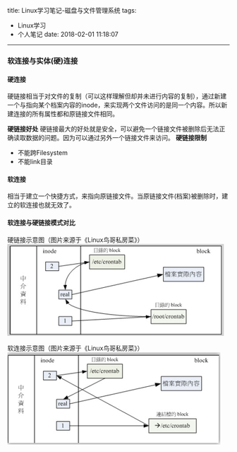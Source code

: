 title: Linux学习笔记-磁盘与文件管理系统
tags:
  - Linux学习
  - 个人笔记
date: 2018-02-01 11:18:07
---
### 软连接与实体(硬)连接

#### 硬连接

硬链接相当于对文件的复制（可以这样理解但却并未进行内容的复制），通过新建一个与指向某个档案内容的inode，来实现两个文件访问的是同一个内容。所以新建连接的所有属性都和原链接文件相同。

**硬链接好处**
硬链接最大的好处就是安全，可以避免一个链接文件被删除后无法正确读取数据的问题。因为可以通过另外一个链接文件来访问。
**硬链接限制**

- 不能跨Filesystem
- 不能link目录


#### 软连接

相当于建立一个快捷方式，来指向原链接文件。当原链接文件(档案)被删除时，建立的软连接也就无效了。

#### 软连接与硬链接模式对比

硬链接示意图（图片来源于《Linux鸟哥私房菜》）
![hard link](/img/linux_hard_link.jpg)

软连接示意图（图片来源于《Linux鸟哥私房菜》）
![symbolic link](/img/linux_symoblic_link.jpg)
